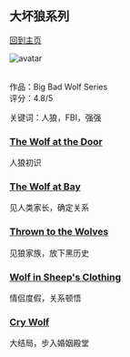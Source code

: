 ## 大坏狼系列
[回到主页](https://boheme130.github.io/Fiction.git.io/)

![avatar](https://traumrealistin.de/wp-content/uploads/2021/02/Unbenanntes_Projekt-Kopie.jpg)
<br>
<br>

作品：Big Bad Wolf Series<br>
评分：4.8/5<br>

关键词：人狼，FBI，强强

### [The Wolf at the Door](https://boheme130.github.io/WolfAtDoor.git.io/)
人狼初识

### [The Wolf at Bay](https://boheme130.github.io/WolfAtBay.git.io/)
见人类家长，确定关系

### [Thrown to the Wolves](https://boheme130.github.io/ThrownToWolves/)
见狼家族，放下黑历史

### [Wolf in Sheep's Clothing](https://boheme130.github.io/WolfInSheepCloth/)
情侣度假，关系顿悟

### [Cry Wolf](https://boheme130.github.io/CryWolf/)
大结局，步入婚姻殿堂